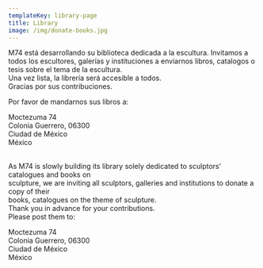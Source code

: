 ```yaml
---
templateKey: library-page
title: Library
image: /img/donate-books.jpg
---
```

M74 está desarrollando su biblioteca dedicada a la escultura. Invitamos a todos los escultores, 
galerías y instituciones a enviarnos libros, catalogos o tesis sobre el tema de la escultura. \
Una vez lista, la librería será accesible a todos. \
Gracias por sus contribuciones.

Por favor de mandarnos sus libros a:

Moctezuma 74 \
Colonia Guerrero, 06300 \
Ciudad de México \
México \
 &nbsp;

As M74 is slowly building its library solely dedicated to sculptors’ catalogues and books on \
sculpture, we are inviting all sculptors, galleries and institutions to donate a copy of their \
books, catalogues on the theme of sculpture. \
Thank you in advance for your contributions. \
Please post them to:

Moctezuma 74 \
Colonia Guerrero, 06300 \
Ciudad de México \
México
